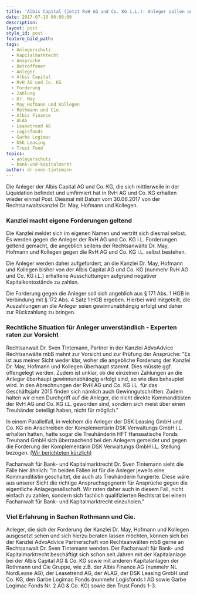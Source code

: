 ```yaml
---
title: 'Albis Capital (jetzt RvH AG und Co. KG i.L.): Anleger sollen an Dr. May, Hofmann und Kollegen zahlen'
date: 2017-07-10 00:00:00
description:
layout: post
style_id: post
feature_bild_path:
tags:
  - Anlegerschutz
  - Kapitalmarktecht
  - Ansprüche
  - Betroffener
  - Anleger
  - Albis Capital
  - RvH AG und Co. KG
  - Forderung
  - Zahlung
  - Dr. May
  - May Hofmann und Kollegen
  - Rothmann und Cie
  - Albis Finance
  - ALAG
  - Leasetrend AG
  - Logisfonds
  - Garbe Logimac
  - DSK Leasing
  - Trust Fond
topics:
  - anlegerschutz
  - bank-und-kapitalmarkt
author: dr-sven-tintemann
---
```



Die Anleger der Albis Capital AG und Co. KG, die sich mittlerweile in der Liquidation befindet und umfirmiert hat in RvH AG und Co. KG erhalten wieder einmal Post. Diesmal mit Datum vom 30.06.2017 von der Rechtsanwaltskanzlei Dr. May, Hofmann und Kollegen.

### Kanzlei macht eigene Forderungen geltend

Die Kanzlei meldet sich im eigenen Namen und vertritt sich diesmal selbst. Es werden gegen die Anleger der RvH AG und Co. KG i.L. Forderungen geltend gemacht, die angeblich seitens der Rechtsanwälte Dr. May, Hofmann und Kollegen gegen die RvH AG und Co. KG i.L. selbst bestehen.

Die Anleger werden daher aufgefordert, an die Kanzlei Dr. May, Hofmann und Kollegen bisher von der Albis Capital AG und Co. KG (nunmehr RvH AG und Co. KG i.L.) erhaltene Ausschüttungen aufgrund negativer Kapitalkontostände zu zahlen.

Die Forderung gegen die Anleger soll sich angeblich aus § 171 Abs. 1 HGB in Verbindung mit § 172 Abs. 4 Satz 1 HGB ergeben. Hierbei wird mitgeteilt, die Auszahlungen an die Anleger seien gewinnunabhängig erfolgt und daher zur Rückzahlung zu bringen.

### Rechtliche Situation für Anleger unverständlich - Experten raten zur Vorsicht

Rechtsanwalt Dr. Sven Tintemann, Partner in der Kanzlei AdvoAdvice Rechtsanwälte mbB mahnt zur Vorsicht und zur Prüfung der Ansprüche: "Es ist aus meiner Sicht weder klar, woher die angebliche Forderung der Kanzlei Dr. May, Hofmann und Kollegen überhaupt stammt. Dies müsste ggf. offengelegt werden. Zudem ist unklar, ob die einzelnen Zahlungen an die Anleger überhaupt gewinnunabhängig erfolgt sind, so wie dies behauptet wird. In den Abrechnungen der RvH AG und Co. KG i.L. für das Geschäftsjahr 2015 finden sich nämlich auch Gewinngutschriften. Zudem halten wir einen Durchgriff auf die Anleger, die nicht direkte Kommanditisten der RvH AG und Co. KG i.L. geworden sind, sondern sich meist über einen Treuhänder beteiligt haben, nicht für möglich."

In einem Parallelfall, in welchem die Anleger der DSK Leasing GmbH und Co. KG ein Anschreiben der Komplementärin DSK Verwaltungs GmbH i.L. erhalten hatten, hatte sogar die Treuhänderin HFT Hanseatische Fonds Treuhand GmbH sich überraschend bei den Anlegern gemeldet und gegen die Forderung der Komplementärin DSK Verwaltungs GmbH i.L. Stellung bezogen. [(Wir berichteten kürzlich)](http://advoadvice.de/blog/dsk-leasing-treuh%C3%A4nderin-warnt-anleger-vor-zahlung-an-dsk-leasing-verwaltung-gmbh-i-l/)

Fachanwalt für Bank- und Kapitalmarktrecht Dr. Sven Tintemann sieht die Fälle hier ähnlich: "In beiden Fällen ist für die Anleger jeweils eine Kommanditistin geschaltet, die auch als Treuhänderin fungierte. Diese wäre aus unserer Sicht die richtige Anspruchsgegnerin für Ansprüche gegen die eigentliche Anlagegesellschaft. Wir raten daher auch in diesem Fall, nicht einfach zu zahlen, sondern sich fachlich qualifizierten Rechtsrat bei einem Fachanwalt für Bank- und Kapitalmarktrecht einzuholen."

### Viel Erfahrung in Sachen Rothmann und Cie.

Anleger, die sich der Forderung der Kanzlei Dr. May, Hofmann und Kollegen ausgesetzt sehen und sich hierzu beraten lassen möchten, können sich bei der Kanzlei AdvoAdvice Partnerschaft von Rechtsanwälten mbB gerne an Rechtsanwalt Dr. Sven Tintemann wenden. Der Fachanwalt für Bank- und Kapitalmarktrecht beschäftigt sich schon seit Jahren mit der Kapitalanlage bei der Albis Capital AG & Co. KG sowie mit anderen Kapitalanlagen der Rothmann und Cie Gruppe, wie z.B. der Albis Finance AG (nunmehr NL NordLease AG), der Leasetrend AG, der ALAG, der DSK Leasing GmbH und Co. KG, den Garbe Logimac Fonds (nunmehr Logisfonds I AG sowie Garbe Logimac Fonds Nr. 2 AG & Co. KG) sowie den Trust Fonds 1-3.